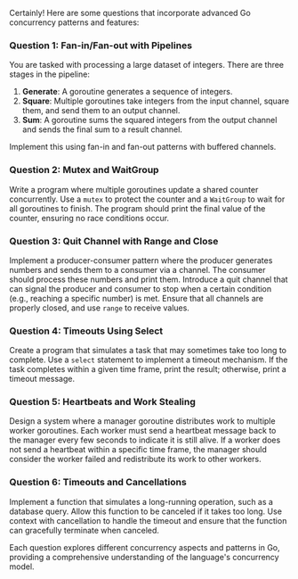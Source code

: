 Certainly! Here are some questions that incorporate advanced Go concurrency patterns and features:

### Question 1: Fan-in/Fan-out with Pipelines
You are tasked with processing a large dataset of integers. There are three stages in the pipeline:
1. **Generate**: A goroutine generates a sequence of integers.
2. **Square**: Multiple goroutines take integers from the input channel, square them, and send them to an output channel.
3. **Sum**: A goroutine sums the squared integers from the output channel and sends the final sum to a result channel.

Implement this using fan-in and fan-out patterns with buffered channels.

### Question 2: Mutex and WaitGroup
Write a program where multiple goroutines update a shared counter concurrently. Use a `mutex` to protect the counter and a `WaitGroup` to wait for all goroutines to finish. The program should print the final value of the counter, ensuring no race conditions occur.

### Question 3: Quit Channel with Range and Close
Implement a producer-consumer pattern where the producer generates numbers and sends them to a consumer via a channel. The consumer should process these numbers and print them. Introduce a quit channel that can signal the producer and consumer to stop when a certain condition (e.g., reaching a specific number) is met. Ensure that all channels are properly closed, and use `range` to receive values.

### Question 4: Timeouts Using Select
Create a program that simulates a task that may sometimes take too long to complete. Use a `select` statement to implement a timeout mechanism. If the task completes within a given time frame, print the result; otherwise, print a timeout message.

### Question 5: Heartbeats and Work Stealing
Design a system where a manager goroutine distributes work to multiple worker goroutines. Each worker must send a heartbeat message back to the manager every few seconds to indicate it is still alive. If a worker does not send a heartbeat within a specific time frame, the manager should consider the worker failed and redistribute its work to other workers.

### Question 6: Timeouts and Cancellations
Implement a function that simulates a long-running operation, such as a database query. Allow this function to be canceled if it takes too long. Use context with cancellation to handle the timeout and ensure that the function can gracefully terminate when canceled.

Each question explores different concurrency aspects and patterns in Go, providing a comprehensive understanding of the language's concurrency model.